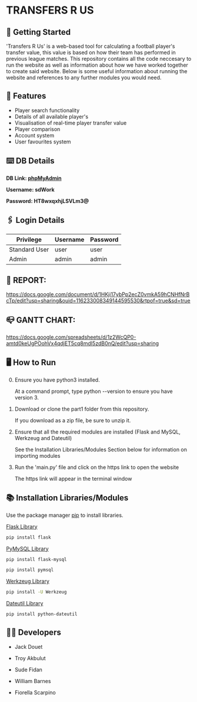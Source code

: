 # **TRANSFERS R US**

## 🚀 **Getting Started**

'Transfers R Us' is a web-based tool for calculating a football player's transfer value, this value is based on how their team has performed in previous league matches. This repository contains all the code neccesary to run the website as well as information about how we have worked together to create said website. Below is some useful information about running the website and references to any further modules you would need.

## 🎯 **Features**
- Player search functionality
- Details of all available player's
- Visualisation of real-time player transfer value
- Player comparison
- Account system
- User favourites system

## ⌨️  **DB Details**
**DB Link: [phpMyAdmin](http://167.235.155.84/phpmyadmin)**

**Username: sdWork**

**Password: HT8wxqxhjLSVLm3@**

## 🖇️ **Login Details**

Privilege | Username | Password
-------------   | ------------- | ------------- 
Standard User | user | user
Admin | admin | admin 

## 📝 REPORT:
https://docs.google.com/document/d/1HKji17ybPp2ecZ0vmkA59hCNHfNrBcTp/edit?usp=sharing&ouid=116233008349144595530&rtpof=true&sd=true

## 📪 GANTT CHART:
https://docs.google.com/spreadsheets/d/1z2WcQP0-amtd0keUgPOohVx4qdjET5cq8mdI5zdB0nQ/edit?usp=sharing

## 🖥️ **How to Run** 
0. Ensure you have python3 installed.

    At a command prompt, type python --version to ensure you have version 3.
1. Download or clone the part1 folder from this repository.

    If you download as a zip file, be sure to unzip it.
2. Ensure that all the required modules are installed (Flask and MySQL, Werkzeug and Dateutil) 

    See the Installation Libraries/Modules Section below for information on importing modules
3. Run the 'main.py' file and click on the https link to open the website

    The https link will appear in the terminal window

##  📚 **Installation Libraries/Modules** 

Use the package manager [pip](https://pip.pypa.io/en/stable/installation/) to install libraries.

[Flask Library](https://flask.palletsprojects.com/en/2.2.x/)

```bash
pip install flask
```
[PyMySQL Library](https://pymysql.readthedocs.io/en/latest/)
```bash
pip install flask-mysql
```

```bash
pip install pymsql
```
[Werkzeug Library](https://pypi.org/project/Werkzeug/)
```bash
pip install -U Werkzeug
```
[Dateutil Library](https://dateutil.readthedocs.io/en/stable/)
```bash
pip install python-dateutil
```

## ✍🏻 **Developers** 
* Jack Douet 

* Troy Akbulut

* Sude Fidan

* William Barnes

* Fiorella Scarpino
